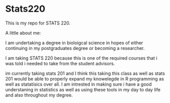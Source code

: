 # Stats220 

This is my repo for STATS 220. 

A little about me:

I am undertaking a degree in bioloigcal science in hopes of either continuing in my postgraduates degree or becoming a researcher. 

I am taking STATS 220 because this is one of the required courses that i was told i needed to take from the student advisors. 

im currently taking stats 201 and I think this taking this class as well as stats 201 would be able to properly expand my knowelegde in R programming as well as statatisics over all. I am intrested in making sure i have a good understaning in statistics as well as using these tools in my day to day life and also throughout my degree. 


